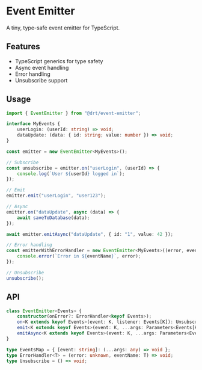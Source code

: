 # Event Emitter

A tiny, type-safe event emitter for TypeScript.

## Features

- TypeScript generics for type safety
- Async event handling
- Error handling
- Unsubscribe support

## Usage

```typescript
import { EventEmitter } from "@drt/event-emitter";

interface MyEvents {
	userLogin: (userId: string) => void;
	dataUpdate: (data: { id: string; value: number }) => void;
}

const emitter = new EventEmitter<MyEvents>();

// Subscribe
const unsubscribe = emitter.on("userLogin", (userId) => {
	console.log(`User ${userId} logged in`);
});

// Emit
emitter.emit("userLogin", "user123");

// Async
emitter.on("dataUpdate", async (data) => {
	await saveToDatabase(data);
});

await emitter.emitAsync("dataUpdate", { id: "1", value: 42 });

// Error handling
const emitterWithErrorHandler = new EventEmitter<MyEvents>((error, eventName) => {
	console.error(`Error in ${eventName}`, error);
});

// Unsubscribe
unsubscribe();
```

## API

```typescript
class EventEmitter<Events> {
	constructor(onError?: ErrorHandler<keyof Events>);
	on<K extends keyof Events>(event: K, listener: Events[K]): Unsubscribe;
	emit<K extends keyof Events>(event: K, ...args: Parameters<Events[K]>): void;
	emitAsync<K extends keyof Events>(event: K, ...args: Parameters<Events[K]>): Promise<void>;
}

type EventsMap = { [event: string]: (...args: any) => void };
type ErrorHandler<T> = (error: unknown, eventName: T) => void;
type Unsubscribe = () => void;
```
